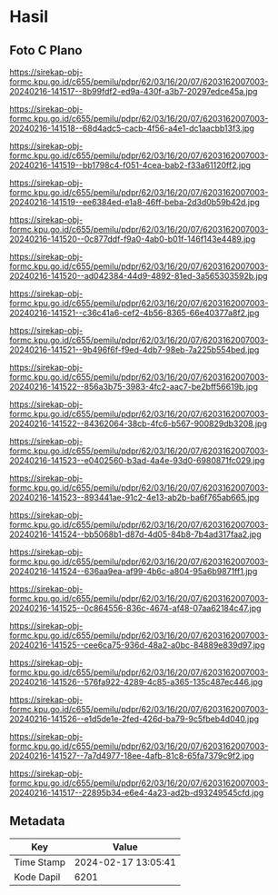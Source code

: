 # Hasil

## Foto C Plano

https://sirekap-obj-formc.kpu.go.id/c655/pemilu/pdpr/62/03/16/20/07/6203162007003-20240216-141517--8b99fdf2-ed9a-430f-a3b7-20297edce45a.jpg

https://sirekap-obj-formc.kpu.go.id/c655/pemilu/pdpr/62/03/16/20/07/6203162007003-20240216-141518--68d4adc5-cacb-4f56-a4e1-dc1aacbb13f3.jpg

https://sirekap-obj-formc.kpu.go.id/c655/pemilu/pdpr/62/03/16/20/07/6203162007003-20240216-141519--bb1798c4-f051-4cea-bab2-f33a61120ff2.jpg

https://sirekap-obj-formc.kpu.go.id/c655/pemilu/pdpr/62/03/16/20/07/6203162007003-20240216-141519--ee6384ed-e1a8-46ff-beba-2d3d0b59b42d.jpg

https://sirekap-obj-formc.kpu.go.id/c655/pemilu/pdpr/62/03/16/20/07/6203162007003-20240216-141520--0c877ddf-f9a0-4ab0-b01f-146f143e4489.jpg

https://sirekap-obj-formc.kpu.go.id/c655/pemilu/pdpr/62/03/16/20/07/6203162007003-20240216-141520--ad042384-44d9-4892-81ed-3a565303592b.jpg

https://sirekap-obj-formc.kpu.go.id/c655/pemilu/pdpr/62/03/16/20/07/6203162007003-20240216-141521--c36c41a6-cef2-4b56-8365-66e40377a8f2.jpg

https://sirekap-obj-formc.kpu.go.id/c655/pemilu/pdpr/62/03/16/20/07/6203162007003-20240216-141521--9b496f6f-f9ed-4db7-98eb-7a225b554bed.jpg

https://sirekap-obj-formc.kpu.go.id/c655/pemilu/pdpr/62/03/16/20/07/6203162007003-20240216-141522--856a3b75-3983-4fc2-aac7-be2bff56619b.jpg

https://sirekap-obj-formc.kpu.go.id/c655/pemilu/pdpr/62/03/16/20/07/6203162007003-20240216-141522--84362064-38cb-4fc6-b567-900829db3208.jpg

https://sirekap-obj-formc.kpu.go.id/c655/pemilu/pdpr/62/03/16/20/07/6203162007003-20240216-141523--e0402560-b3ad-4a4e-93d0-6980871fc029.jpg

https://sirekap-obj-formc.kpu.go.id/c655/pemilu/pdpr/62/03/16/20/07/6203162007003-20240216-141523--893441ae-91c2-4e13-ab2b-ba6f765ab665.jpg

https://sirekap-obj-formc.kpu.go.id/c655/pemilu/pdpr/62/03/16/20/07/6203162007003-20240216-141524--bb5068b1-d87d-4d05-84b8-7b4ad317faa2.jpg

https://sirekap-obj-formc.kpu.go.id/c655/pemilu/pdpr/62/03/16/20/07/6203162007003-20240216-141524--636aa9ea-af99-4b6c-a804-95a6b9871ff1.jpg

https://sirekap-obj-formc.kpu.go.id/c655/pemilu/pdpr/62/03/16/20/07/6203162007003-20240216-141525--0c864556-836c-4674-af48-07aa62184c47.jpg

https://sirekap-obj-formc.kpu.go.id/c655/pemilu/pdpr/62/03/16/20/07/6203162007003-20240216-141525--cee6ca75-936d-48a2-a0bc-84889e839d97.jpg

https://sirekap-obj-formc.kpu.go.id/c655/pemilu/pdpr/62/03/16/20/07/6203162007003-20240216-141526--576fa922-4289-4c85-a365-135c487ec446.jpg

https://sirekap-obj-formc.kpu.go.id/c655/pemilu/pdpr/62/03/16/20/07/6203162007003-20240216-141526--e1d5de1e-2fed-426d-ba79-9c5fbeb4d040.jpg

https://sirekap-obj-formc.kpu.go.id/c655/pemilu/pdpr/62/03/16/20/07/6203162007003-20240216-141527--7a7d4977-18ee-4afb-81c8-65fa7379c9f2.jpg

https://sirekap-obj-formc.kpu.go.id/c655/pemilu/pdpr/62/03/16/20/07/6203162007003-20240216-141517--22895b34-e6e4-4a23-ad2b-d93249545cfd.jpg


## Metadata

| Key        | Value               |
| ---------- | ------------------- |
| Time Stamp | 2024-02-17 13:05:41 |
| Kode Dapil | 6201                |




